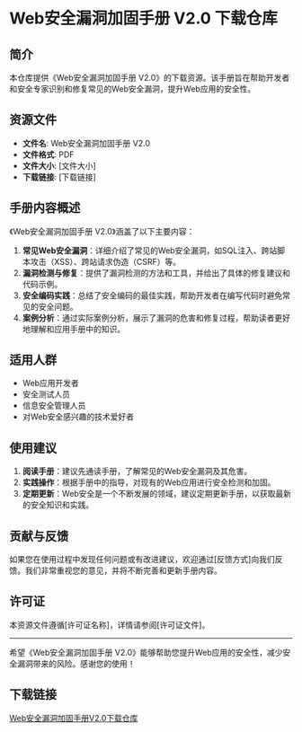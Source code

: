 # Web安全漏洞加固手册 V2.0 下载仓库

## 简介

本仓库提供《Web安全漏洞加固手册 V2.0》的下载资源。该手册旨在帮助开发者和安全专家识别和修复常见的Web安全漏洞，提升Web应用的安全性。

## 资源文件

- **文件名**: Web安全漏洞加固手册 V2.0
- **文件格式**: PDF
- **文件大小**: [文件大小]
- **下载链接**: [下载链接]

## 手册内容概述

《Web安全漏洞加固手册 V2.0》涵盖了以下主要内容：

1. **常见Web安全漏洞**：详细介绍了常见的Web安全漏洞，如SQL注入、跨站脚本攻击（XSS）、跨站请求伪造（CSRF）等。
2. **漏洞检测与修复**：提供了漏洞检测的方法和工具，并给出了具体的修复建议和代码示例。
3. **安全编码实践**：总结了安全编码的最佳实践，帮助开发者在编写代码时避免常见的安全问题。
4. **案例分析**：通过实际案例分析，展示了漏洞的危害和修复过程，帮助读者更好地理解和应用手册中的知识。

## 适用人群

- Web应用开发者
- 安全测试人员
- 信息安全管理人员
- 对Web安全感兴趣的技术爱好者

## 使用建议

1. **阅读手册**：建议先通读手册，了解常见的Web安全漏洞及其危害。
2. **实践操作**：根据手册中的指导，对现有的Web应用进行安全检测和加固。
3. **定期更新**：Web安全是一个不断发展的领域，建议定期更新手册，以获取最新的安全知识和实践。

## 贡献与反馈

如果您在使用过程中发现任何问题或有改进建议，欢迎通过[反馈方式]向我们反馈。我们非常重视您的意见，并将不断完善和更新手册内容。

## 许可证

本资源文件遵循[许可证名称]，详情请参阅[许可证文件]。

---

希望《Web安全漏洞加固手册 V2.0》能够帮助您提升Web应用的安全性，减少安全漏洞带来的风险。感谢您的使用！

## 下载链接

[Web安全漏洞加固手册V2.0下载仓库](https://pan.quark.cn/s/c737e28395c5)